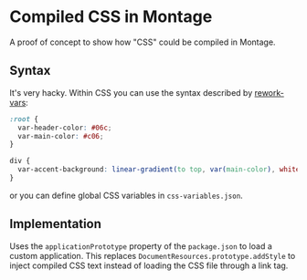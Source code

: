 # Compiled CSS in Montage

A proof of concept to show how "CSS" could be compiled in Montage.

## Syntax

It's very hacky. Within CSS you can use the syntax described by
[rework-vars](https://github.com/visionmedia/rework-vars):

```css
:root {
  var-header-color: #06c;
  var-main-color: #c06;
}

div {
  var-accent-background: linear-gradient(to top, var(main-color), white);
}
```

or you can define global CSS variables in `css-variables.json`.

## Implementation

Uses the `applicationPrototype` property of the `package.json` to load a
custom application. This replaces `DocumentResources.prototype.addStyle` to
inject compiled CSS text instead of loading the CSS file through a link tag.
